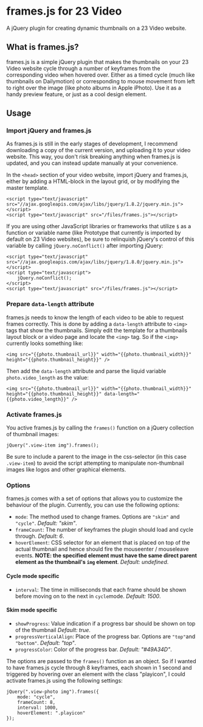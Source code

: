 # frames.js for 23 Video
A jQuery plugin for creating dynamic thumbnails on a 23 Video website.

## What is frames.js?
frames.js is a simple jQuery plugin that makes the thumbnails on your 23 Video website cycle through a number of keyframes from the corresponding video when hovered over. Either as a timed cycle (much like thumbnails on Dailymotion) or corresponding to mouse movement from left to right over the image (like photo albums in Apple iPhoto). Use it as a handy preview feature, or just as a cool design element.

## Usage

### Import jQuery and frames.js
As frames.js is still in the early stages of development, I recommend downloading a copy of the current version, and uploading it to your video website. This way, you don't risk breaking anything when frames.js is updated, and you can instead update manually at your convenience.

In the `<head>` section of your video website, import jQuery and frames.js, either by adding a HTML-block in the layout grid, or by modifying the master template.

    <script type="text/javascript" src="//ajax.googleapis.com/ajax/libs/jquery/1.8.2/jquery.min.js"></script>
    <script type="text/javascript" src="/files/frames.js"></script>

If you are using other JavaScript libraries or frameworks that utilize `$` as a function or variable name (like Prototype that currently is imported by default on 23 Video websites), be sure to relinquish jQuery's control of this variable by calling `jQuery.noConflict()` after importing jQuery:

    <script type="text/javascript" src="//ajax.googleapis.com/ajax/libs/jquery/1.8.0/jquery.min.js"></script>
    <script type="text/javascript">
        jQuery.noConflict();
    </script>
    <script type="text/javascript" src="/files/frames.js"></script>

### Prepare `data-length` attribute
frames.js needs to know the length of each video to be able to request frames correctly. This is done by adding a `data-length` attribute to `<img>` tags that show the thumbnails. Simply edit the template for a thumbnails layout block or a video page and locate the `<img>` tag.
So if the `<img>` currently looks something like:

    <img src="{{photo.thumbnail_url}}" width="{{photo.thumbnail_width}}" height="{{photo.thumbnail_height}}" />

Then add the `data-length` attribute and parse the liquid variable `photo.video_length` as the value:

    <img src="{{photo.thumbnail_url}}" width="{{photo.thumbnail_width}}" height="{{photo.thumbnail_height}}" data-length="{{photo.video_length}}" />

### Activate frames.js
You active frames.js by calling the `frames()` function on a jQuery collection of thumbnail images:

    jQuery(".view-item img").frames();

Be sure to include a parent to the image in the css-selector (in this case `.view-item`) to avoid the script attempting to manipulate non-thumbnail images like logos and other graphical elements.

### Options
frames.js comes with a set of options that allows you to customize the behaviour of the plugin. Currently, you can use the following options:

* `mode`: The method used to change frames. Options are `"skim"` and `"cycle"`. *Default: "skim"*.
* `frameCount`: The number of keyframes the plugin should load and cycle through. *Default: 6*.
* `hoverElement`: CSS selector for an element that is placed on top of the actual thumbnail and hence should fire the mouseenter / mouseleave events. **NOTE: the specified element must have the same direct parent element as the thumbnail's `img` element**. *Default: undefined*.

#### Cycle mode specific
* `interval`: The time in milliseconds that each frame should be shown before moving on to the next in `cycle`mode. *Default: 1500*.

#### Skim mode specific
* `showProgress`: Value indication if a progress bar should be shown on top of the thumbnail *Default: true*.
* `progressVerticalAlign`: Place of the progress bar. Options are `"top"`and `"bottom"`. *Default: "top"*.
* `progressColor`: Color of the progress bar. *Default: "#49A34D"*.


The options are passed to the `frames()` function as an object. So if I wanted to have frames.js cycle through 8 keyframes, each shown in 1 second and triggered by hovering over an element with the class "playicon", I could activate frames.js using the following settings:

    jQuery(".view-photo img").frames({
        mode: "cycle",
        frameCount: 8,
        interval: 1000,
        hoverElement: ".playicon"
    });
